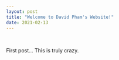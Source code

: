 ```yaml
---
layout: post
title: "Welcome to David Pham's Website!"
date: 2021-02-13
---
```


&nbsp;

First post... This is truly crazy.
